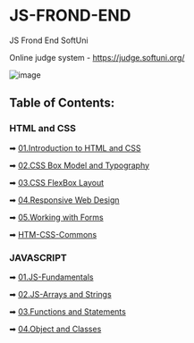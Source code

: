 # JS-FROND-END
JS Frond End SoftUni

Online judge system - https://judge.softuni.org/ 

![image](https://user-images.githubusercontent.com/68993494/185683680-bcfefe65-88fb-4192-b0b2-ff9130c39487.png)

## Table of Contents:

### HTML and CSS

➡ [01.Introduction to HTML and CSS](https://github.com/GeorgiDN/JS-FROND-END/tree/main/01.Introduction%20to%20HTML%20anhttps://github.com/GeorgiDN/JS-FROND-END/tree/main/HTML-CSS/01-Introduction-to-HTML-and-CSS)

➡ [02.CSS Box Model and Typography](https://github.com/GeorgiDN/JS-FROND-END/tree/main/HTML-CSS/02-CSS-Box-Model-And-Typography)

➡ [03.CSS FlexBox Layout](https://github.com/GeorgiDN/JS-FROND-END/tree/main/HTML-CSS/03-CSS-Layout-Flexbox/Flex-Solutions-Judge)

➡ [04.Responsive Web Design](https://github.com/GeorgiDN/JS-FROND-END/tree/main/HTML-CSS/04-Responsive-Web-Design)

➡ [05.Working with Forms](https://github.com/GeorgiDN/JS-FROND-END/tree/main/HTML-CSS/05-Working-with-Forms)

➡ [HTM-CSS-Commons](https://github.com/GeorgiDN/JS-FROND-END/tree/main/HTML-CSS/HTML-CSS-Commons)

### JAVASCRIPT
➡ [01.JS-Fundamentals](https://github.com/GeorgiDN/JS-FROND-END/tree/main/JAVASCRIPT/01-js-fundamentals)

➡ [02.JS-Arrays and Strings](https://github.com/GeorgiDN/JS-FROND-END/tree/main/JAVASCRIPT/02-jsArraysAndStrings/Lab)

➡ [03.Functions and Statements](https://github.com/GeorgiDN/JS-FROND-END/tree/main/JAVASCRIPT/03-functionsAndStatements/Exercise)

➡ [04.Object and Classes](https://github.com/GeorgiDN/JS-FROND-END/tree/main/JAVASCRIPT/04-objectAndClasses)
